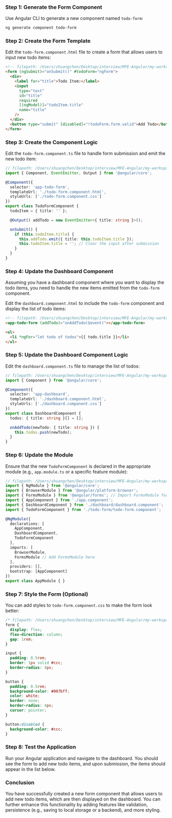 ### Step 1: Generate the Form Component

Use Angular CLI to generate a new component named `todo-form`:

```bash
ng generate component todo-form
```

### Step 2: Create the Form Template

Edit the `todo-form.component.html` file to create a form that allows users to input new todo items:

```html
<!-- filepath: /Users/shuangchen/Desktop/interview/MFE-Angular/my-workspace/projects/todo/src/app/todo-form/todo-form.component.html -->
<form (ngSubmit)="onSubmit()" #todoForm="ngForm">
  <div>
    <label for="title">Todo Item:</label>
    <input
      type="text"
      id="title"
      required
      [(ngModel)]="todoItem.title"
      name="title"
    />
  </div>
  <button type="submit" [disabled]="!todoForm.form.valid">Add Todo</button>
</form>
```

### Step 3: Create the Component Logic

Edit the `todo-form.component.ts` file to handle form submission and emit the new todo item:

```typescript
// filepath: /Users/shuangchen/Desktop/interview/MFE-Angular/my-workspace/projects/todo/src/app/todo-form/todo-form.component.ts
import { Component, EventEmitter, Output } from '@angular/core';

@Component({
  selector: 'app-todo-form',
  templateUrl: './todo-form.component.html',
  styleUrls: ['./todo-form.component.css']
})
export class TodoFormComponent {
  todoItem = { title: '' };

  @Output() addTodo = new EventEmitter<{ title: string }>();

  onSubmit() {
    if (this.todoItem.title) {
      this.addTodo.emit({ title: this.todoItem.title });
      this.todoItem.title = ''; // Clear the input after submission
    }
  }
}
```

### Step 4: Update the Dashboard Component

Assuming you have a dashboard component where you want to display the todo items, you need to handle the new items emitted from the `todo-form` component.

Edit the `dashboard.component.html` to include the `todo-form` component and display the list of todo items:

```html
<!-- filepath: /Users/shuangchen/Desktop/interview/MFE-Angular/my-workspace/projects/todo/src/app/dashboard/dashboard.component.html -->
<app-todo-form (addTodo)="onAddTodo($event)"></app-todo-form>

<ul>
  <li *ngFor="let todo of todos">{{ todo.title }}</li>
</ul>
```

### Step 5: Update the Dashboard Component Logic

Edit the `dashboard.component.ts` file to manage the list of todos:

```typescript
// filepath: /Users/shuangchen/Desktop/interview/MFE-Angular/my-workspace/projects/todo/src/app/dashboard/dashboard.component.ts
import { Component } from '@angular/core';

@Component({
  selector: 'app-dashboard',
  templateUrl: './dashboard.component.html',
  styleUrls: ['./dashboard.component.css']
})
export class DashboardComponent {
  todos: { title: string }[] = [];

  onAddTodo(newTodo: { title: string }) {
    this.todos.push(newTodo);
  }
}
```

### Step 6: Update the Module

Ensure that the new `TodoFormComponent` is declared in the appropriate module (e.g., `app.module.ts` or a specific feature module):

```typescript
// filepath: /Users/shuangchen/Desktop/interview/MFE-Angular/my-workspace/projects/todo/src/app/app.module.ts
import { NgModule } from '@angular/core';
import { BrowserModule } from '@angular/platform-browser';
import { FormsModule } from '@angular/forms'; // Import FormsModule for ngModel
import { AppComponent } from './app.component';
import { DashboardComponent } from './dashboard/dashboard.component';
import { TodoFormComponent } from './todo-form/todo-form.component';

@NgModule({
  declarations: [
    AppComponent,
    DashboardComponent,
    TodoFormComponent
  ],
  imports: [
    BrowserModule,
    FormsModule // Add FormsModule here
  ],
  providers: [],
  bootstrap: [AppComponent]
})
export class AppModule { }
```

### Step 7: Style the Form (Optional)

You can add styles to `todo-form.component.css` to make the form look better:

```css
/* filepath: /Users/shuangchen/Desktop/interview/MFE-Angular/my-workspace/projects/todo/src/app/todo-form/todo-form.component.css */
form {
  display: flex;
  flex-direction: column;
  gap: 1rem;
}

input {
  padding: 0.5rem;
  border: 1px solid #ccc;
  border-radius: 4px;
}

button {
  padding: 0.5rem;
  background-color: #007bff;
  color: white;
  border: none;
  border-radius: 4px;
  cursor: pointer;
}

button:disabled {
  background-color: #ccc;
}
```

### Step 8: Test the Application

Run your Angular application and navigate to the dashboard. You should see the form to add new todo items, and upon submission, the items should appear in the list below.

### Conclusion

You have successfully created a new form component that allows users to add new todo items, which are then displayed on the dashboard. You can further enhance this functionality by adding features like validation, persistence (e.g., saving to local storage or a backend), and more styling.